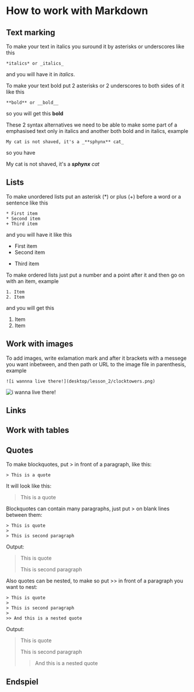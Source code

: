 # How to work with Markdown

## Text marking

To make your text in italics you suround it by asterisks or underscores like this

    *italics* or _italics_

and you will have it in *italics*.

To make your text bold put 2 asterisks or 2 underscores to both sides of it like this

    **bold** or __bold__

so you will get this **bold**

These 2 syntax alternatives we need to be able to make some part of a emphasised text only in italics and another both bold and in italics, example

    My cat is not shaved, it's a _**sphynx** cat_

so you have

My cat is not shaved, it's a _**sphynx** cat_

## Lists

To make unordered lists put an asterisk (*) or plus (+) before a word or a sentence like this

    * First item
    * Second item
    + Third item

and you will have it like this

* First item
* Second item
+ Third item

To make ordered lists just put a number and a point after it and then go on with an item, example

    1. Item
    2. Item

and you will get this

1. Item
2. Item

## Work with images

To add images, write exlamation mark and after it brackets with a messege you want inbetween, and then path or URL to the image file in parenthesis, example

    ![i wannna live there!](desktop/lesson_2/clocktowers.png)

![i wanna live there!](clocktowers.png)

## Links

## Work with tables

## Quotes

To make blockquotes, put > in front of a paragraph, like this:

    > This is a quote

It will look like this:

> This is a quote

Blockquotes can contain many paragraphs, just put > on blank lines between them:

    > This is quote
    >
    > This is second paragraph

Output:

> This is quote
>
> This is second paragraph

Also quotes can be nested, to make so put >> in front of a paragraph you want to nest:

    > This is quote
    >
    > This is second paragraph
    >
    >> And this is a nested quote

Output:

> This is quote
>
> This is second paragraph
>
>> And this is a nested quote

## Endspiel